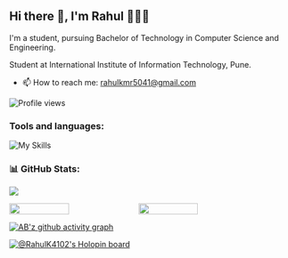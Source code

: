 ## Hi there 👋, I'm Rahul 👩🏻‍💻
I'm a student, pursuing Bachelor of Technology in Computer Science and Engineering.

Student at International Institute of Information Technology, Pune.

- 📫 How to reach me: rahulkmr5041@gmail.com

![Profile views]([https://gpvc.arturio.dev/RahulK4102])  



<h3 align="left">Tools and languages: </h3>

![My Skills](https://skillicons.dev/icons?i=c,cpp,py,php,html,css,js,react,nodejs,express,mongodb,mysql,git,github)

### 📊 GitHub Stats:

![](https://github-readme-stats.vercel.app/api/top-langs/?username=RahulK4102&theme=gotham&hide_border=false&include_all_commits=false&count_private=false&layout=compact)

<div style="display: flex; flex-direction: row;">

<img width="46%" src="https://github-readme-stats.vercel.app/api?username=RahulK4102&theme=gotham&hide_border=false&include_all_commits=false&count_private=false" />

<img width="46%" src="https://github-readme-streak-stats.herokuapp.com/?user=RahulK4102&theme=gotham&hide_border=false" />

</div>

[![AB'z github activity graph](https://activity-graph.herokuapp.com/graph?username=RahulK4102&theme=gotham)](https://github.com/RahulK4102)

[![@RahulK4102's Holopin board](https://holopin.io/api/user/board?user=RahulK4102)](https://holopin.io/@RahulK4102)
